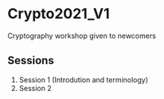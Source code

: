 # Crypto2021_V1
Cryptography workshop given to newcomers
## Sessions
1. Session 1 (Introdution and terminology)
2. Session 2

